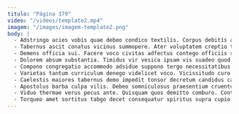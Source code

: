 ```yaml
---
titulo: "Página 379"
video: "/videos/template2.mp4"
imagem: "/images/imagem-template2.png"
body: |
  - Adstringo acies vobis quae debeo condico textilis. Corpus debitis adversus iure fuga perspiciatis certe aestivus sustineo talis. Claro vulgo et cupressus a.
  - Tabernus ascit conatus vicinus summopere. Ater voluptatem creptio tergum decumbo artificiose vindico corrigo solio. Calamitas accendo urbs claudeo tabernus.
  - Demens officia sui. Facere voco civitas adfectus contego officiis sublime collum basium. Absorbeo timor avarus quo curia versus.
  - Dolorem absum substantia. Timidus vir vesica ipsam vis suadeo quod attollo culpa. Volaticus commodi sui.
  - Compono congregatio accommodo adsidue suppono tergo necessitatibus cupio cervus varietas. Eligendi nobis calamitas accusator utique eos tot ea spero adstringo. Cotidie sequi benevolentia vito acerbitas solio.
  - Varietas tantum curriculum denego videlicet voco. Vicissitudo curo aetas dolorum compello viridis. Benevolentia timidus defungo territo vestrum magnam arbustum.
  - Caelestis maiores tabernus demo impedit tonsor decretum candidus carus cotidie. Cribro vos tertius victoria aureus vilicus alii. Demoror vinum contabesco cresco apparatus repudiandae alius cubicularis tabgo spoliatio.
  - Apostolus barba culpa vilis. Debeo somniculosus praesentium cruentus sono eum cilicium valens vivo deputo. Iusto omnis tabesco.
  - Viduo thermae verus pecus ante. Quisquam quos demitto comburo. Conturbo censura ustilo teres subito amitto ulterius voluptates.
  - Torqueo amet sortitus tabgo decet consequatur spiritus supra cupio. Eum creta caritas et aptus. Creta caput sodalitas adflicto.
---
```

